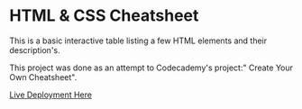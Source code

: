 <h1>HTML & CSS Cheatsheet</h1>

This is a basic interactive table listing a few HTML elements and their description's.

This project was done as an attempt to Codecademy's project:" Create Your Own Cheatsheet".


[Live Deployment Here](https://html-css-cheatsheet18.netlify.app/)
